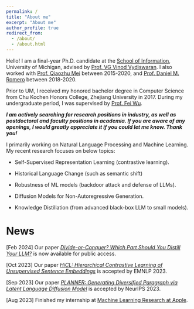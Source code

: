 ```yaml
---
permalink: /
title: "About me"
excerpt: "About me"
author_profile: true
redirect_from: 
  - /about/
  - /about.html
---
```


Hello! I am a final-year Ph.D. candidate at the [School of Information](https://www.si.umich.edu/), University of Michigan, advised by [Prof. VG Vinod Vydiswaran](http://www-personal.umich.edu/~vgvinodv/). I also worked with [Prof. Qiaozhu Mei](http://www-personal.umich.edu/~qmei/) between 2015-2020, and [Prof. Daniel M. Romero](http://www.dromero.org/) between 2018-2020.  

Prior to UM, I received my honored bachelor degree in Computer Science from Chu Kochen Honors College, Zhejiang University in 2017. During my undergraduate period, I was supervised by [Prof. Fei Wu](https://scholar.google.com.hk/citations?user=XJLn4MYAAAAJ&hl=zh-CN).  

***I am actively searching for research positions in industry, as well as postdoctoral and faculty positions in academia. If you are aware of any openings, I would greatly appreciate it if you could let me know. Thank you!***

I primarily working on Natural Language Processing and Machine Learning. My recent research focuses on below topics:

* Self-Supervised Representation Learning (contrastive learning). 

* Historical Language Change (such as semantic shift)

* Robustness of ML models (backdoor attack and defense of LLMs).

* Diffusion Models for Non-Autoregressive Generation.

* Knowledge Distillation (from advanced black-box LLM to small models).

News
======
[Feb 2024] Our paper *[Divide-or-Conquer? Which Part Should You Distill Your LLM?](https://arxiv.org/pdf/2402.15000.pdf)* is now available for public access.

[Oct 2023] Our paper *[HiCL: Hierarchical Contrastive Learning of Unsupervised Sentence Embeddings](https://arxiv.org/pdf/2310.09720.pdf)* is accepted by EMNLP 2023. 

[Sep 2023] Our paper *[PLANNER: Generating Diversified Paragraph via Latent Language Diffusion Model](https://browse.arxiv.org/pdf/2306.02531.pdf)* is accepted by NeurIPS 2023. 

[Aug 2023] Finished my internship at [Machine Learning Research at Apple](https://machinelearning.apple.com/).
